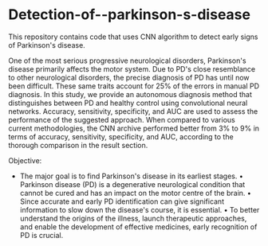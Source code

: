 # Detection-of--parkinson-s-disease
This repository contains code that uses CNN algorithm to detect early signs of Parkinson's disease.

One of the most serious progressive neurological disorders, Parkinson's disease primarily affects the motor system. Due to PD's close resemblance to other neurological disorders, the precise diagnosis of PD has until now been difficult. These same traits account for 25% of the errors in manual PD diagnosis. In this study, we provide an autonomous diagnosis method that distinguishes between PD and healthy control using convolutional neural networks. Accuracy, sensitivity, specificity, and AUC are used to assess the performance of the suggested approach. When compared to various current methodologies, the CNN archive performed better from 3% to 9% in terms of accuracy, sensitivity, specificity, and AUC, according to the thorough comparison in the result section.

Objective:
* The major goal is to find Parkinson's disease in its earliest stages. • Parkinson disease (PD) is a degenerative neurological condition that cannot be cured and has an impact on the motor centre of the brain. • Since accurate and early PD identification can give significant information to slow down the disease's course, it is essential. • To better understand the origins of the illness, launch therapeutic approaches, and enable the development of effective medicines, early recognition of PD is crucial.
